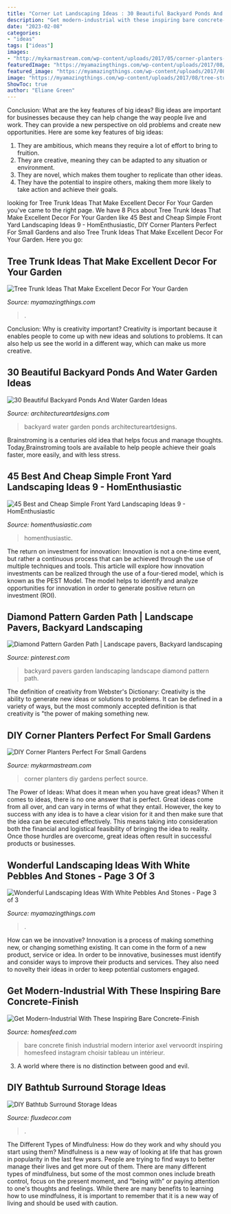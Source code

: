 ```yaml
---
title: "Corner Lot Landscaping Ideas : 30 Beautiful Backyard Ponds And Water Garden Ideas"
description: "Get modern-industrial with these inspiring bare concrete-finish"
date: "2023-02-08"
categories:
- "ideas"
tags: ["ideas"]
images:
- "http://mykarmastream.com/wp-content/uploads/2017/05/corner-planters-13.jpg"
featuredImage: "https://myamazingthings.com/wp-content/uploads/2017/08/tree-stump-ideas-5.jpg"
featured_image: "https://myamazingthings.com/wp-content/uploads/2017/08/tree-stump-ideas-5.jpg"
image: "https://myamazingthings.com/wp-content/uploads/2017/08/tree-stump-ideas-5.jpg"
ShowToc: true
author: "Eliane Green"
---
```



Conclusion: What are the key features of big ideas?
Big ideas are important for businesses because they can help change the way people live and work. They can provide a new perspective on old problems and create new opportunities. Here are some key features of big ideas: 
1. They are ambitious, which means they require a lot of effort to bring to fruition. 
2. They are creative, meaning they can be adapted to any situation or environment. 
3. They are novel, which makes them tougher to replicate than other ideas. 
4. They have the potential to inspire others, making them more likely to take action and achieve their goals.

	

		
looking for Tree Trunk Ideas That Make Excellent Decor For Your Garden you've came to the right page. We have 8 Pics about Tree Trunk Ideas That Make Excellent Decor For Your Garden like 45 Best and Cheap Simple Front Yard Landscaping Ideas 9 - HomEnthusiastic, DIY Corner Planters Perfect For Small Gardens and also Tree Trunk Ideas That Make Excellent Decor For Your Garden. Here you go:
		
    
## Tree Trunk Ideas That Make Excellent Decor For Your Garden

<img loading=lazy src="https://myamazingthings.com/wp-content/uploads/2017/08/tree-stump-ideas-5.jpg" onerror="this.onerror=null;this.src='https://tse4.mm.bing.net/th?id=OIP.2NKy81-wkTbC4kaA3tdlDQHaLZ&amp;pid=15.1';" alt="Tree Trunk Ideas That Make Excellent Decor For Your Garden">

_Source: myamazingthings.com_

>. 

	

Conclusion: Why is creativity important?
Creativity is important because it enables people to come up with new ideas and solutions to problems. It can also help us see the world in a different way, which can make us more creative.

    
## 30 Beautiful Backyard Ponds And Water Garden Ideas

<img loading=lazy src="https://www.architectureartdesigns.com/wp-content/uploads/2013/04/Backyard-ArchitectureArtDesigns-14.jpg" onerror="this.onerror=null;this.src='https://tse4.mm.bing.net/th?id=OIP.9yFuWErWWe5YMQIDN7yU-AHaLE&amp;pid=15.1';" alt="30 Beautiful Backyard Ponds And Water Garden Ideas">

_Source: architectureartdesigns.com_

>backyard water garden ponds architectureartdesigns. 

	

Brainstroming is a centuries old idea that helps focus and manage thoughts. Today,Brainstroming tools are available to help people achieve their goals faster, more easily, and with less stress.

    
## 45 Best And Cheap Simple Front Yard Landscaping Ideas 9 - HomEnthusiastic

<img loading=lazy src="https://i2.wp.com/homenthusiastic.com/wp-content/uploads/2019/01/45-Best-and-Cheap-Simple-Front-Yard-Landscaping-Ideas-9.jpg?fit=948%2C1262" onerror="this.onerror=null;this.src='https://tse1.mm.bing.net/th?id=OIP.zlidx3V8joLCMBEfscPH7gHaJ3&amp;pid=15.1';" alt="45 Best and Cheap Simple Front Yard Landscaping Ideas 9 - HomEnthusiastic">

_Source: homenthusiastic.com_

>homenthusiastic. 

	

The return on investment for innovation:
Innovation is not a one-time event, but rather a continuous process that can be achieved through the use of multiple techniques and tools. This article will explore how innovation investments can be realized through the use of a four-tiered model, which is known as the PEST Model. The model helps to identify and analyze opportunities for innovation in order to generate positive return on investment (ROI).

    
## Diamond Pattern Garden Path | Landscape Pavers, Backyard Landscaping

<img loading=lazy src="https://i.pinimg.com/736x/78/c5/65/78c5652dfb6d9376b6b288ef8ce25141--backyard-garden-ideas-garden-paths.jpg" onerror="this.onerror=null;this.src='https://tse2.mm.bing.net/th?id=OIP.oN6DQMzT4fl2M49aCQ3HQAAAAA&amp;pid=15.1';" alt="Diamond Pattern Garden Path | Landscape pavers, Backyard landscaping">

_Source: pinterest.com_

>backyard pavers garden landscaping landscape diamond pattern path. 

	

The definition of creativity from Webster's Dictionary:
Creativity is the ability to generate new ideas or solutions to problems. It can be defined in a variety of ways, but the most commonly accepted definition is that creativity is "the power of making something new.

    
## DIY Corner Planters Perfect For Small Gardens

<img loading=lazy src="http://mykarmastream.com/wp-content/uploads/2017/05/corner-planters-13.jpg" onerror="this.onerror=null;this.src='https://tse1.mm.bing.net/th?id=OIP.4evYLIHL04hsDy4SbiPbtgHaLH&amp;pid=15.1';" alt="DIY Corner Planters Perfect For Small Gardens">

_Source: mykarmastream.com_

>corner planters diy gardens perfect source. 

	

The Power of Ideas: What does it mean when you have great ideas?
When it comes to ideas, there is no one answer that is perfect. Great ideas come from all over, and can vary in terms of what they entail. However, the key to success with any idea is to have a clear vision for it and then make sure that the idea can be executed effectively. This means taking into consideration both the financial and logistical feasibility of bringing the idea to reality. Once those hurdles are overcome, great ideas often result in successful products or businesses.

    
## Wonderful Landscaping Ideas With White Pebbles And Stones - Page 3 Of 3

<img loading=lazy src="https://myamazingthings.com/wp-content/uploads/2017/03/path.jpg" onerror="this.onerror=null;this.src='https://tse4.mm.bing.net/th?id=OIP.JI40F9dl4A3Y2w14ZxKyXQHaFj&amp;pid=15.1';" alt="Wonderful Landscaping Ideas With White Pebbles And Stones - Page 3 of 3">

_Source: myamazingthings.com_

>. 

	

How can we be innovative?
Innovation is a process of making something new, or changing something existing. It can come in the form of a new product, service or idea. In order to be innovative, businesses must identify and consider ways to improve their products and services. They also need to novelty their ideas in order to keep potential customers engaged.

    
## Get Modern-Industrial With These Inspiring Bare Concrete-Finish

<img loading=lazy src="http://homesfeed.com/wp-content/uploads/2019/02/bare-and-worn-concrete-walls-and-floors-contemporary-furnishing-pieces.jpg" onerror="this.onerror=null;this.src='https://tse2.mm.bing.net/th?id=OIP.fG0nzcB_UzmKZ188hllBMAHaJM&amp;pid=15.1';" alt="Get Modern-Industrial With These Inspiring Bare Concrete-Finish">

_Source: homesfeed.com_

>bare concrete finish industrial modern interior axel vervoordt inspiring homesfeed instagram choisir tableau un intérieur. 

	

3. A world where there is no distinction between good and evil. 

    
## DIY Bathtub Surround Storage Ideas

<img loading=lazy src="https://fluxdecor.com/wp-content/uploads/2015/09/1-bathtub-surround-storage-ideas.jpg" onerror="this.onerror=null;this.src='https://tse4.mm.bing.net/th?id=OIP.YFlWIC3WiTdL0eOw_JcfWgHaLH&amp;pid=15.1';" alt="DIY Bathtub Surround Storage Ideas">

_Source: fluxdecor.com_

>. 

	

The Different Types of Mindfulness: How do they work and why should you start using them?
Mindfulness is a new way of looking at life that has grown in popularity in the last few years. People are trying to find ways to better manage their lives and get more out of them. There are many different types of mindfulness, but some of the most common ones include breath control, focus on the present moment, and “being with” or paying attention to one's thoughts and feelings. While there are many benefits to learning how to use mindfulness, it is important to remember that it is a new way of living and should be used with caution.

